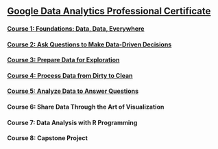 ## [Google Data Analytics Professional Certificate](https://www.coursera.org/professional-certificates/google-data-analytics?#courses) 
#### [Course 1: Foundations: Data, Data, Everywhere](https://www.coursera.org/learn/foundations-data)
#### [Course 2: Ask Questions to Make Data-Driven Decisions](https://www.coursera.org/learn/ask-questions-make-decisions?specialization=google-data-analytics)
#### [Course 3: Prepare Data for Exploration](https://www.coursera.org/learn/data-preparation?specialization=google-data-analytics)
#### [Course 4: Process Data from Dirty to Clean](https://www.coursera.org/learn/process-data?specialization=google-data-analytics)
#### [Course 5: Analyze Data to Answer Questions](https://www.coursera.org/learn/analyze-data?specialization=google-data-analytics)
#### Course 6: Share Data Through the Art of Visualization
#### Course 7: Data Analysis with R Programming
#### Course 8: Capstone Project 
